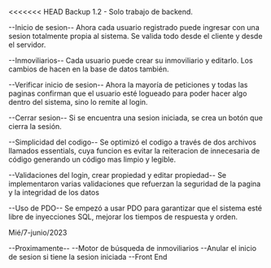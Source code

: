 <<<<<<< HEAD
Backup 1.2 - Solo trabajo de backend.

--Inicio de sesion--
Ahora cada usuario registrado puede ingresar con una sesion totalmente propia al sistema.
Se valida todo desde el cliente y desde el servidor.

--Inmoviliarios--
Cada usuario puede crear su inmoviliario y editarlo. 
Los cambios de hacen en la base de datos también.

--Verificar inicio de sesion--
Ahora la mayoría de peticiones y todas las paginas confirman que el usuario esté logueado para poder
hacer algo dentro del sistema, sino lo remite al login.

--Cerrar sesion--
Si se encuentra una sesion iniciada, se crea un botón que cierra la sesión.

--Simplicidad del codigo--
Se optimizó el codigo a través de dos archivos llamados essentials, cuya funcion es evitar la reiteracion de innecesaria
de código generando un código mas limpio y legible.

--Validaciones del login, crear propiedad y editar propiedad--
Se implementaron varias validaciones que refuerzan la seguridad de la pagina y la integridad de los datos

--Uso de PDO--
Se empezó a usar PDO para garantizar que el sistema esté libre de inyecciones SQL,
mejorar los tiempos de respuesta y orden.


Mié/7-junio/2023

--Proximamente--
--Motor de búsqueda de inmoviliarios
--Anular el inicio de sesion si tiene la sesion iniciada
--Front End
